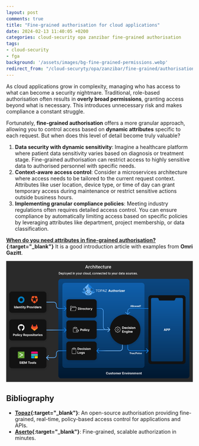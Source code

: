 ```yaml
---
layout: post
comments: true
title: "Fine-grained authorisation for cloud applications"
date: 2024-02-13 11:40:05 +0200
categories: cloud-security opa zanzibar fine-grained authorisation
tags:
- cloud-security 
- fga
background: '/assets/images/bg-fine-grained-permissions.webp'
redirect_from: "/cloud-securyty/opa/zanzibar/fine-grained/authorisation/2024/02/13/fine-grained-authorisation-for-cloud-applications/"
---
```


As cloud applications grow in complexity, managing who has access to what can become a security nightmare. Traditional, role-based authorisation often results in **overly broad permissions**, granting access beyond what is necessary. This introduces unnecessary risk and makes compliance a constant struggle.

Fortunately, **fine-grained authorisation** offers a more granular approach, allowing you to control access based on **dynamic attributes** specific to each request. But when does this level of detail become truly valuable?

1. **Data security with dynamic sensitivity**: Imagine a healthcare platform where patient data sensitivity varies based on diagnosis or treatment stage. Fine-grained authorisation can restrict access to highly sensitive data to authorised personnel with specific needs.
2. **Context-aware access control**: Consider a microservices architecture where access needs to be tailored to the current request context. Attributes like user location, device type, or time of day can grant temporary access during maintenance or restrict sensitive actions outside business hours.
3. **Implementing granular compliance policies**: Meeting industry regulations often requires detailed access control. You can ensure compliance by automatically limiting access based on specific policies by leveraging attributes like department, project membership, or data classification.

**[When do you need attributes in fine-grained authorisation?](https://www.aserto.com/blog/attributes-authorization-when-to-use){:target="_blank"}** It is a good introduction article with examples from **Omri Gazitt**.

![Topez-architecture](/assets/images/topaz_arch.webp)

## Bibliography

- **[Topaz](https://www.topaz.sh/){:target="_blank"}**: An open-source authorisation providing fine-grained, real-time, policy-based access control for applications and APIs.
- **[Aserto](https://www.aserto.com/){:target="_blank"}**: Fine-grained, scalable authorization in minutes.
